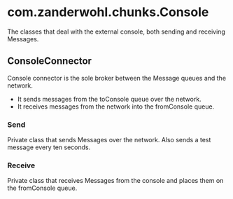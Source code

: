 # com.zanderwohl.chunks.Console

The classes that deal with the external console, both sending and receiving Messages.

## ConsoleConnector

 Console connector is the sole broker between the Message queues and the network.
 * It sends messages from the toConsole queue over the network.
 * It receives messages from the network into the fromConsole queue.

### Send

Private class that sends Messages over the network. Also sends a test message every ten seconds.

### Receive

Private class that receives Messages from the console and places them on the fromConsole queue.